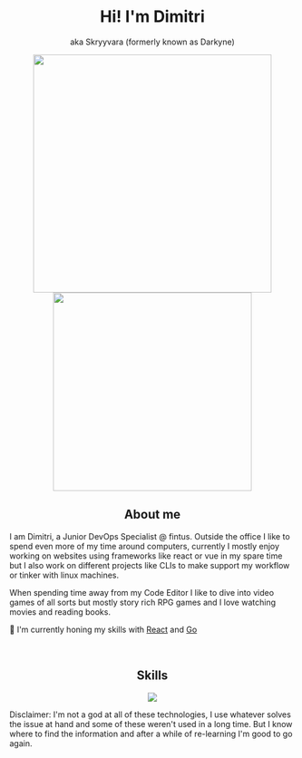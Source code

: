 <div align="center">
<h1>Hi! I'm Dimitri</h1>
<p>aka Skryyvara (formerly known as Darkyne)</p>
<img width="420" src="https://github-readme-stats.vercel.app/api?username=skryvvara&count_private=true&theme=nord&show_icons=true&hide_border=true&include_all_commits=true&custom_title=My%20Github%20Stats"/><img width="350" src="https://github-readme-stats.vercel.app/api/top-langs/?username=skryvvara&layout=compact&theme=nord&hide_border=true"/>
</div>

<h2 align="center">About me</h2>

I am Dimitri, a Junior DevOps Specialist @ fintus. Outside the office I like to spend even more of my time around computers, currently I mostly enjoy working on websites using frameworks like react or vue in my spare time but I also work on different projects like CLIs to make support my workflow or tinker with linux machines.

When spending time away from my Code Editor I like to dive into video games of all sorts but mostly story rich RPG games and I love watching movies and reading books.

📖 I'm currently honing my skills with [React](https://reactjs.org) and [Go](https://go.dev)

<br />

<h2 align="center"> Skills </h2>

<p align="center">
  <a href="https://skillicons.dev">
    <img src="https://skillicons.dev/icons?i=html,css,scss,js,ts,react,vue,nodejs,express,postgres,next,php,git,go,cs,dotnet,docker,kubernetes,openshift,jenkins,linux,vite,laravel,prisma&perline=8" />
  </a>
</p>
  <p>Disclaimer: I'm not a god at all of these technologies, I use whatever solves the issue at hand and some of these weren't used in a long time. But I know where to find the information and after a while of re-learning I'm good to go again.</p>
